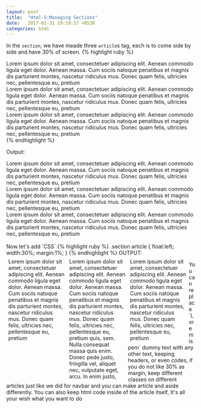 ```yaml
---
layout: post
title:  "Html-5:Managing Sections"
date:   2017-01-31 19:19:17 +0530
categories: html
---
```

In the `section`, we have meade three `article`s tag, each is to come side by side and have 30% of screen.
{% highlight ruby %}
<section class="section">
<article class="article">
Lorem ipsum dolor sit amet, consectetuer adipiscing elit. Aenean commodo ligula eget dolor. Aenean massa. Cum sociis natoque penatibus et magnis dis parturient montes, nascetur ridiculus mus. Donec quam felis, ultricies nec, pellentesque eu, pretium 
</article>
<article class="article">
Lorem ipsum dolor sit amet, consectetuer adipiscing elit. Aenean commodo ligula eget dolor. Aenean massa. Cum sociis natoque penatibus et magnis dis parturient montes, nascetur ridiculus mus. Donec quam felis, ultricies nec, pellentesque eu, pretium 
</article>
<article class="article">
Lorem ipsum dolor sit amet, consectetuer adipiscing elit. Aenean commodo ligula eget dolor. Aenean massa. Cum sociis natoque penatibus et magnis dis parturient montes, nascetur ridiculus mus. Donec quam felis, ultricies nec, pellentesque eu, pretium 
</article>
</section>
{% endhighlight %}

Output:<br>
<section class="section2">
<article class="article">
Lorem ipsum dolor sit amet, consectetuer adipiscing elit. Aenean commodo ligula eget dolor. Aenean massa. Cum sociis natoque penatibus et magnis dis parturient montes, nascetur ridiculus mus. Donec quam felis, ultricies nec, pellentesque eu, pretium 
</article>
<article class="article">
Lorem ipsum dolor sit amet, consectetuer adipiscing elit. Aenean commodo ligula eget dolor. Aenean massa. Cum sociis natoque penatibus et magnis dis parturient montes, nascetur ridiculus mus. Donec quam felis, ultricies nec, pellentesque eu, pretium 
</article>
<article class="article">
Lorem ipsum dolor sit amet, consectetuer adipiscing elit. Aenean commodo ligula eget dolor. Aenean massa. Cum sociis natoque penatibus et magnis dis parturient montes, nascetur ridiculus mus. Donec quam felis, ultricies nec, pellentesque eu, pretium 
</article>
</section>
<br/>
Now let's add `CSS`
{% highlight ruby %}
.section article
{
  float:left;
  width:30%;
  margin:1%;
}
{% endhighlight %}
OUTPUT:<br>
<section class="section3">
<article class="article">
Lorem ipsum dolor sit amet, consectetuer adipiscing elit. Aenean commodo ligula eget dolor. Aenean massa. Cum sociis natoque penatibus et magnis dis parturient montes, nascetur ridiculus mus. Donec quam felis, ultricies nec, pellentesque eu, pretium 
</article>
<article class="article">
Lorem ipsum dolor sit amet, consectetuer adipiscing elit. Aenean commodo ligula eget dolor. Aenean massa. Cum sociis natoque penatibus et magnis dis parturient montes, nascetur ridiculus mus. Donec quam felis, ultricies nec, pellentesque eu, pretium quis, sem. Nulla consequat massa quis enim. Donec pede justo, fringilla vel, aliquet nec, vulputate eget, arcu. In enim justo, 
</article>
<article class="article">
Lorem ipsum dolor sit amet, consectetuer adipiscing elit. Aenean commodo ligula eget dolor. Aenean massa. Cum sociis natoque penatibus et magnis dis parturient montes, nascetur ridiculus mus. Donec quam felis, ultricies nec, pellentesque eu, pretium <br/>
</article>
</section>
<style>
.section3 article
{
  float:left;
  width:30%;
  margin:1.1%;
}
</style>
<p>
You can replace `Lorem ispem` dummy text with any other text, keeping headers, or even codes, if you do not like 30% as margin, keep different classes on different articles just like we did for navbar and you can make article and aside differently. You can also keep html code inside of the article itself, It's all your wish what you want to do
</p>
